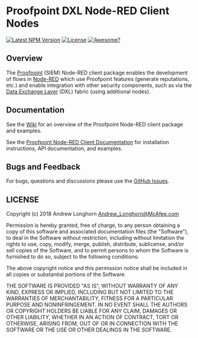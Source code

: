 # Proofpoint DXL Node-RED Client Nodes
[![Latest NPM Version](https://img.shields.io/npm/v/Anamico/node-red-contrib-proofpoint.svg)](https://www.npmjs.com/package/Anamico/node-red-contrib-proofpoint)
[![License](https://img.shields.io/github/license/Anamico/node-red-contrib-proofpoint.svg)](https://github.com/Anamico/node-red-contrib-proofpoint/blob/master/LICENSE)
[![Awesome?](https://img.shields.io/badge/awesome-true-green.svg)](/)

## Overview

The [Proofpoint](https://www.proofpoint.com/au/products/email-protection)
(SIEM) Node-RED client package enables the development of flows in
[Node-RED](https://nodered.org/) which use Proofpoint features (generate reputations, etc.) and enable integration with other security components, such as via the
[Data Exchange Layer](http://www.mcafee.com/us/solutions/data-exchange-layer.aspx) (DXL) fabric (using additional nodes).

## Documentation

See the [Wiki](https://github.com/Anamico/node-red-contrib-proofpoint/wiki)
for an overview of the Proofpoint Node-RED client package and examples.

See the
[Proofpoint Node-RED Client Documentation](https://opendxl.github.io/node-red-contrib-proofpoint/jsdoc/)
for installation instructions, API documentation, and examples.

## Bugs and Feedback

For bugs, questions and discussions please use the
[GitHub Issues](https://github.com/Anamico/node-red-contrib-proofpoint/issues).

## LICENSE

Copyright (c) 2018 Andrew Longhorn <Andrew_Longhorn@McAfee.com>

Permission is hereby granted, free of charge, to any person obtaining a copy
of this software and associated documentation files (the "Software"), to deal
in the Software without restriction, including without limitation the rights
to use, copy, modify, merge, publish, distribute, sublicense, and/or sell
copies of the Software, and to permit persons to whom the Software is
furnished to do so, subject to the following conditions:

The above copyright notice and this permission notice shall be included in all
copies or substantial portions of the Software.

THE SOFTWARE IS PROVIDED "AS IS", WITHOUT WARRANTY OF ANY KIND, EXPRESS OR
IMPLIED, INCLUDING BUT NOT LIMITED TO THE WARRANTIES OF MERCHANTABILITY,
FITNESS FOR A PARTICULAR PURPOSE AND NONINFRINGEMENT. IN NO EVENT SHALL THE
AUTHORS OR COPYRIGHT HOLDERS BE LIABLE FOR ANY CLAIM, DAMAGES OR OTHER
LIABILITY, WHETHER IN AN ACTION OF CONTRACT, TORT OR OTHERWISE, ARISING FROM,
OUT OF OR IN CONNECTION WITH THE SOFTWARE OR THE USE OR OTHER DEALINGS IN THE
SOFTWARE.
